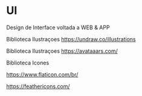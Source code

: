 # UI
Design de Interface voltada a WEB &amp; APP

Biblioteca Ilustraçoes
https://undraw.co/illustrations

Biblioteca Ilustraçoes
https://avataaars.com/

Biblioteca Icones

https://www.flaticon.com/br/

https://feathericons.com/



